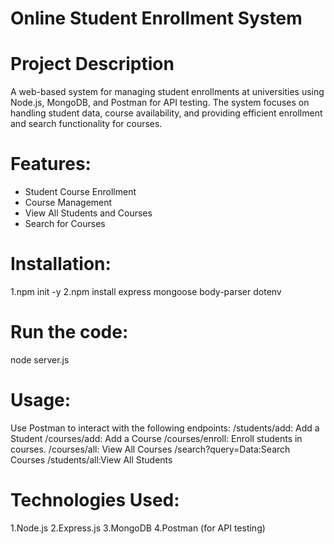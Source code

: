 # Online Student Enrollment System

# Project Description
A web-based system for managing student enrollments at universities using Node.js, MongoDB, and Postman for API testing. The system focuses on handling student data, course availability, and providing efficient enrollment and search functionality for courses.

# Features:
- Student Course Enrollment
- Course Management
- View All Students and Courses
- Search for Courses

# Installation:
1.npm init -y
2.npm install express mongoose body-parser dotenv

# Run the code:
node server.js

# Usage:
Use Postman to interact with the following endpoints:
 /students/add: Add a Student
 /courses/add: Add a Course
 /courses/enroll: Enroll students in courses.
 /courses/all: View All Courses
 /search?query=Data:Search Courses
 /students/all:View All Students

# Technologies Used:
1.Node.js
2.Express.js
3.MongoDB
4.Postman (for API testing)

